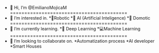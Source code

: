 - 👋 Hi, I’m @EmilianoMojicaM
=========================================
- 👀 I’m interested in.
*🦾Robotic
*🤖 AI (Artificial Inteligence)
*🏡 Domotic
=========================================
- 🌱 I’m currently learning.
*👾 Deep Learning
*💻Machine Learning
=========================================
- 💞 I’m looking to collaborate on.
*Automatization process
*AI developer
*Smart Houses


<!---
EmilianoMojicaM/EmilianoMojicaM is a ✨ special ✨ repository because its `README.md` (this file) appears on your GitHub profile.
You can click the Preview link to take a look at your changes.
--->
